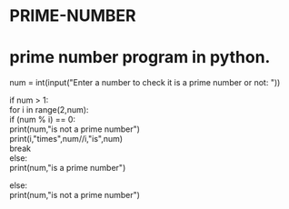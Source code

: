 # PRIME-NUMBER
# prime number program in python.
num = int(input("Enter a number to check it is a prime number or not: "))  
  
if num > 1:  
   for i in range(2,num):  
       if (num % i) == 0:  
           print(num,"is not a prime number")  
           print(i,"times",num//i,"is",num)  
           break  
   else:  
       print(num,"is a prime number")  
         
else:  
   print(num,"is not a prime number")
